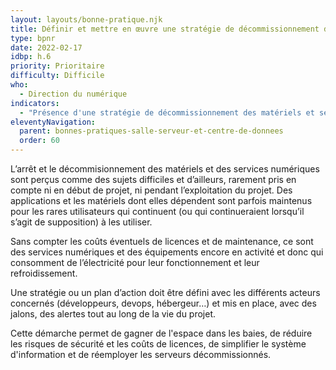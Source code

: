 ```yaml
---
layout: layouts/bonne-pratique.njk
title: Définir et mettre en œuvre une stratégie de décommissionnement des services numériques
type: bpnr
date: 2022-02-17
idbp: h.6
priority: Prioritaire
difficulty: Difficile
who:
  - Direction du numérique
indicators:
  - "Présence d'une stratégie de décommissionnement des matériels et services numériques : oui / non"
eleventyNavigation:
  parent: bonnes-pratiques-salle-serveur-et-centre-de-donnees
  order: 60
---
```


L’arrêt et le décommisionnement des matériels et des services numériques sont perçus comme des sujets difficiles et d’ailleurs, rarement pris en compte ni en début de projet, ni pendant l’exploitation du projet. Des applications et les matériels dont elles dépendent sont parfois maintenus pour les rares utilisateurs qui continuent (ou qui continueraient lorsqu’il s’agit de supposition) à les utiliser. 

Sans compter les coûts éventuels de licences et de maintenance, ce sont des services numériques et des équipements encore en activité et donc qui consomment de l’électricité pour leur fonctionnement et leur refroidissement.

Une stratégie ou un plan d’action doit être défini avec les différents acteurs concernés (développeurs, devops, hébergeur…) et mis en place, avec des jalons, des alertes tout au long de la vie du projet.

Cette démarche permet de gagner de l'espace dans les baies, de réduire les risques de sécurité et les coûts de licences, de simplifier le système d'information et de réemployer les serveurs décommissionnés.
